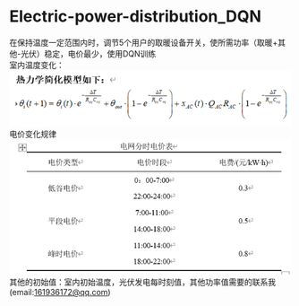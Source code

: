 # Electric-power-distribution_DQN
在保持温度一定范围内时，调节5个用户的取暖设备开关，使所需功率（取暖+其他-光伏）稳定，电价最少，使用DQN训练  
室内温度变化：  
![image](https://github.com/wangjunhe8127/Electric-power-distribution_DQN/blob/main/pic/Snipaste_2022-05-15_23-32-45.png)
电价变化规律  
![image](https://github.com/wangjunhe8127/Electric-power-distribution_DQN/blob/main/pic/Snipaste_2022-05-15_23-32-33.png)  
其他的初始值：室内初始温度，光伏发电每时刻值，其他功率值需要的联系我(email:161936172@qq.com)  
  

